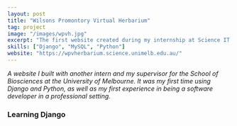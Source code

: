 ```yaml
---
layout: post
title: "Wilsons Promontory Virtual Herbarium"
tag: project
image: "/images/wpvh.jpg"
excerpt: "The first website created during my internship at Science IT (The University of Melbourne)"
skills: ["Django", "MySQL", "Python"]
website: "https://wpvherbarium.science.unimelb.edu.au/"
---
```

*A website I built with another intern and my supervisor for the School of Biosciences at the University of Melbourne. It was my first time using Django and Python, as well as my first experience in being a software developer in a professional setting.*

### Learning Django